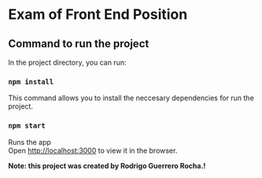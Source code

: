 # Exam of Front End Position

## Command to run the project

In the project directory, you can run:

### `npm install`

This command allows you to install the neccesary dependencies for run the project.

### `npm start`

Runs the app \
Open [http://localhost:3000](http://localhost:3000) to view it in the browser.

**Note: this project was created by Rodrigo Guerrero Rocha.!**
